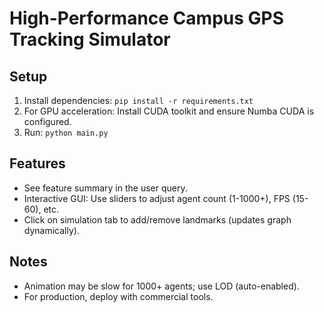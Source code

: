 # High-Performance Campus GPS Tracking Simulator

## Setup
1. Install dependencies: `pip install -r requirements.txt`
2. For GPU acceleration: Install CUDA toolkit and ensure Numba CUDA is configured.
3. Run: `python main.py`

## Features
- See feature summary in the user query.
- Interactive GUI: Use sliders to adjust agent count (1-1000+), FPS (15-60), etc.
- Click on simulation tab to add/remove landmarks (updates graph dynamically).

## Notes
- Animation may be slow for 1000+ agents; use LOD (auto-enabled).
- For production, deploy with commercial tools.